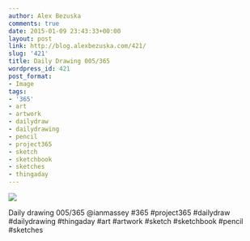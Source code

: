 ```yaml
---
author: Alex Bezuska
comments: true
date: 2015-01-09 23:43:33+00:00
layout: post
link: http://blog.alexbezuska.com/421/
slug: '421'
title: Daily Drawing 005/365
wordpress_id: 421
post_format:
- Image
tags:
- '365'
- art
- artwork
- dailydraw
- dailydrawing
- pencil
- project365
- sketch
- sketchbook
- sketches
- thingaday
---
```


![](/images/2015/01/tumblr_nhxokm1GQ81u11b0ro1_1280.jpg)

Daily drawing 005/365 @ianmassey #365 #project365 #dailydraw #dailydrawing #thingaday #art #artwork #sketch #sketchbook #pencil #sketches
